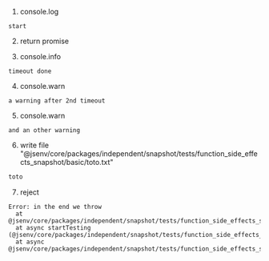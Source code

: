 1. console.log
```console
start
```

2. return promise

3. console.info
```console
timeout done
```

4. console.warn
```console
a warning after 2nd timeout
```

5. console.warn
```console
and an other warning
```

6. write file "@jsenv/core/packages/independent/snapshot/tests/function_side_effects_snapshot/basic/toto.txt"
```txt
toto
```

7. reject
```undefined
Error: in the end we throw
  at @jsenv/core/packages/independent/snapshot/tests/function_side_effects_snapshot/basic/function_side_effects_snapshot_basic.test.mjs:83:11
  at async startTesting (@jsenv/core/packages/independent/snapshot/tests/function_side_effects_snapshot/basic/function_side_effects_snapshot_basic.test.mjs:32:5)
  at async @jsenv/core/packages/independent/snapshot/tests/function_side_effects_snapshot/basic/function_side_effects_snapshot_basic.test.mjs:41:1
```